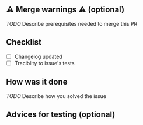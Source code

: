 ## ⚠️ Merge warnings ⚠️ (optional)

_TODO_ Describe prerequisites needed to merge this PR

## Checklist

- [ ] Changelog updated
- [ ] Traciblity to issue's tests

## How was it done

_TODO_ Describe how you solved the issue

## Advices for testing (optional)
